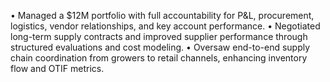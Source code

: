 •	Managed a $12M portfolio with full accountability for P&L, procurement, logistics, vendor relationships, and key account performance.
•	Negotiated long-term supply contracts and improved supplier performance through structured evaluations and cost modeling.
•	Oversaw end-to-end supply chain coordination from growers to retail channels, enhancing inventory flow and OTIF metrics.
